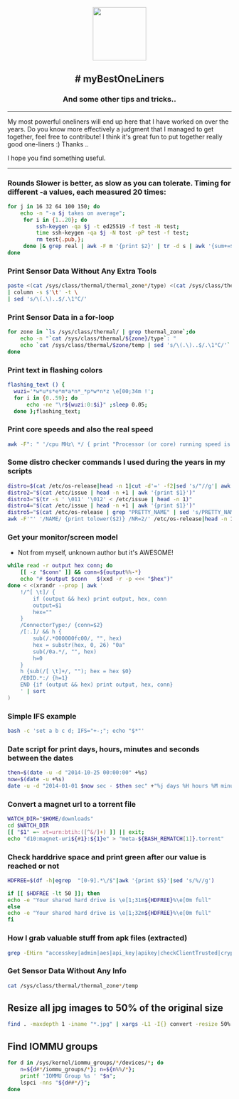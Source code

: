 <p align="center">
  <img width="120px" src="https://upload.wikimedia.org/wikipedia/commons/thumb/3/35/Tux.svg/506px-Tux.svg.png?20220320193426" />
  <h2 align="center"># myBestOneLiners </h2>
  <h3 align="center">And some other tips and tricks..</h3>
</p>

***

My most powerful oneliners will end up here that I have worked on over the years. Do you know more effectively a judgment that I managed to get together, feel free to contribute! I think it's great fun to put together really good one-liners :) Thanks ..

I hope you find something useful.

*** 

### Rounds Slower is better, as slow as you can tolerate. Timing for different -a values, each measured 20 times:

```sh
for j in 16 32 64 100 150; do
    echo -n "-a $j takes on average";
     for i in {1..20}; do
         ssh-keygen -qa $j -t ed25519 -f test -N test;
         time ssh-keygen -qa $j -N tost -pP test -f test;
         rm test{.pub,};
     done |& grep real | awk -F m '{print $2}' | tr -d s | awk '{sum+=$1} END{print sum/NR}';
done
```

### Print Sensor Data Without Any Extra Tools

```sh
paste <(cat /sys/class/thermal/thermal_zone*/type) <(cat /sys/class/thermal/thermal_zone*/temp) \
| column -s $'\t' -t \
| sed 's/\(.\)..$/.\1°C/'
```

### Print Sensor Data in a for-loop

```sh
for zone in `ls /sys/class/thermal/ | grep thermal_zone`;do
    echo -n "`cat /sys/class/thermal/${zone}/type`: "
    echo `cat /sys/class/thermal/$zone/temp | sed 's/\(.\)..$/.\1°C/'`
done
```

### Print text in flashing colors

```sh
flashing_text () { 
  wuzi='*w*u*s*e*m*a*n*_*p*w*n*z \e[00;34m !';
  for i in {0..59}; do
      echo -ne "\r${wuzi:0:$i}" ;sleep 0.05;
  done };flashing_text;
```

### Print core speeds and also the real speed

```sh
awk -F": " '/cpu MHz\ */ { print "Processor (or core) running speed is: " $2 }' /proc/cpuinfo ; dmidecode | awk -F": " '/Current Speed/ { print "Processor real speed is: " $2 }'
```

### Some distro checker commands I used during the years in my scripts

```sh
distro=$(cat /etc/os-release|head -n 1|cut -d'=' -f2|sed 's/"//g'| awk '{print tolower($0)}')
distro2="$(cat /etc/issue | head -n +1 | awk '{print $1}')"
distro3="$(tr -s ' \011' '\012' < /etc/issue | head -n 1)"
distro4="$(cat /etc/issue | head -n +1 | awk '{print $1}')"
distro5="$(cat /etc/os-release | grep "PRETTY_NAME" | sed 's/PRETTY_NAME=//g' | sed 's/["]//g' | awk '{print $1}')"
awk -F'"' '/NAME/ {print tolower($2)} /NR=2/' /etc/os-release|head -n 1
```
### Get your monitor/screen model 

- Not from myself, unknown author but it's AWESOME!

```sh
while read -r output hex conn; do
    [[ -z "$conn" ]] && conn=${output%%-*}
    echo "# $output $conn   $(xxd -r -p <<< "$hex")"
done < <(xrandr --prop | awk '
    !/^[ \t]/ {
        if (output && hex) print output, hex, conn
        output=$1
        hex=""
    }
    /ConnectorType:/ {conn=$2}
    /[:.]/ && h {
        sub(/.*000000fc00/, "", hex)
        hex = substr(hex, 0, 26) "0a"
        sub(/0a.*/, "", hex)
        h=0
    }
    h {sub(/[ \t]+/, ""); hex = hex $0}
    /EDID.*:/ {h=1}
    END {if (output && hex) print output, hex, conn}
    ' | sort
)

```

### Simple IFS example

```sh
bash -c 'set a b c d; IFS="+-;"; echo "$*"'
```

### Date script for print days, hours, minutes and seconds between the dates

```sh
then=$(date -u -d "2014-10-25 00:00:00" +%s)
now=$(date -u +%s)
date -u -d "2014-01-01 $now sec - $then sec" +"%j days %H hours %M minutes and %S seconds"
```


### Convert a magnet url to a torrent file

```sh
WATCH_DIR="$HOME/downloads"
cd $WATCH_DIR
[[ "$1" =~ xt=urn:btih:([^&/]+) ]] || exit;
echo "d10:magnet-uri${#1}:${1}e" > "meta-${BASH_REMATCH[1]}.torrent"
```

### Check harddrive space and print green after our value is reached or not

```sh
HDFREE=$(df -h|egrep  "[0-9].*\/$"|awk '{print $5}'|sed 's/%//g')

if [[ $HDFREE -lt 50 ]]; then
echo -e "Your shared hard drive is \e[1;31m${HDFREE}%\e[0m full"
else
echo -e "Your shared hard drive is \e[1;32m${HDFREE}%\e[0m full"
fi
```

### How I grab valuable stuff from apk files (extracted)
```sh
grep -EHirn "accesskey|admin|aes|api_key|apikey|checkClientTrusted|crypt|http:|https:|password|pinning|secret|SHA256|SharedPreferences|superuser|token|X509TrustManager|insert into" APKfolder/
```

### Get Sensor Data Without Any Info 

```sh
cat /sys/class/thermal/thermal_zone*/temp
```


## Resize all jpg images to 50% of the original size

```sh
find . -maxdepth 1 -iname "*.jpg" | xargs -L1 -I{} convert -resize 50% "{}" _half/"{}"
```
## Find IOMMU groups

```sh
for d in /sys/kernel/iommu_groups/*/devices/*; do
    n=${d#*/iommu_groups/*}; n=${n%%/*}; 
    printf 'IOMMU Group %s ' "$n"; 
    lspci -nns "${d##*/}"; 
done
```
